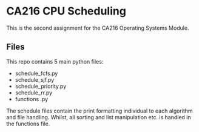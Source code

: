 # CA216 CPU Scheduling
This is the second assignment for the CA216 Operating Systems Module.

## Files
This repo contains 5 main python files:

 - schedule_fcfs.py
 - schedule_sjf.py
 - schedule_priority.py
 - schedule_rr.py
 - functions .py

The schedule files contain the print formatting individual to each algorithm and file handling. Whilst, all sorting and list manipulation etc. is handled in the functions file.
